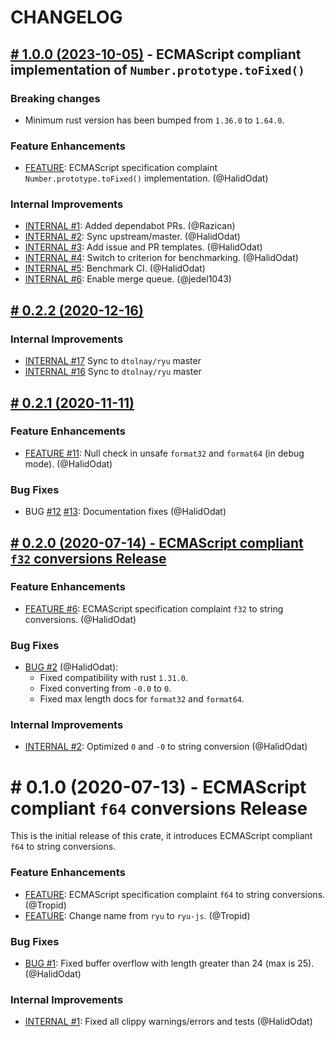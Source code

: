 # CHANGELOG

## [# 1.0.0 (2023-10-05)](https://github.com/boa-dev/ryu-js/compare/v0.2.2...v1.0.0) - ECMAScript compliant implementation of `Number.prototype.toFixed()`

### Breaking changes

- Minimum rust version has been bumped from `1.36.0` to `1.64.0`.

### Feature Enhancements

- [FEATURE](https://github.com/boa-dev/ryu-js/pull/35):
  ECMAScript specification complaint `Number.prototype.toFixed()` implementation. (@HalidOdat)

### Internal Improvements

- [INTERNAL #1](https://github.com/boa-dev/ryu-js/pull/19): Added dependabot PRs. (@Razican)
- [INTERNAL #2](https://github.com/boa-dev/ryu-js/pull/21): Sync upstream/master. (@HalidOdat)
- [INTERNAL #3](https://github.com/boa-dev/ryu-js/pull/27): Add issue and PR templates. (@HalidOdat)
- [INTERNAL #4](https://github.com/boa-dev/ryu-js/pull/28): Switch to criterion for benchmarking. (@HalidOdat)
- [INTERNAL #5](https://github.com/boa-dev/ryu-js/pull/29): Benchmark CI. (@HalidOdat)
- [INTERNAL #6](https://github.com/boa-dev/ryu-js/pull/38): Enable merge queue. (@jedel1043)

## [# 0.2.2 (2020-12-16)](https://github.com/boa-dev/ryu-js/compare/v0.2.1...v0.2.2)

### Internal Improvements

  - [INTERNAL #17](https://github.com/boa-dev/ryu-js/pull/17) Sync to `dtolnay/ryu` master
  - [INTERNAL #16](https://github.com/boa-dev/ryu-js/pull/16) Sync to `dtolnay/ryu` master

## [# 0.2.1 (2020-11-11)](https://github.com/boa-dev/ryu-js/compare/v0.2.0...v0.2.1)

### Feature Enhancements

 - [FEATURE #11](https://github.com/boa-dev/ryu-js/pull/11):
  Null check in unsafe `format32` and `format64` (in debug mode). (@HalidOdat)

### Bug Fixes

 - BUG [#12](https://github.com/boa-dev/ryu-js/pull/12) [#13](https://github.com/boa-dev/ryu-js/pull/13):
  Documentation fixes (@HalidOdat)

## [# 0.2.0 (2020-07-14) - ECMAScript compliant `f32` conversions Release](https://github.com/boa-dev/ryu-js/compare/v0.1.0...v0.2.0)

### Feature Enhancements

 - [FEATURE #6](https://github.com/boa-dev/ryu-js/pull/6):
  ECMAScript specification complaint `f32` to string conversions. (@HalidOdat)

### Bug Fixes

 - [BUG #2](https://github.com/boa-dev/ryu-js/pull/2) (@HalidOdat):
   - Fixed compatibility with rust `1.31.0`.
   - Fixed converting from `-0.0` to `0`.
   - Fixed max length docs for `format32` and `format64`.

### Internal Improvements

 - [INTERNAL #2](https://github.com/boa-dev/ryu-js/pull/2):
  Optimized `0` and `-0` to string conversion (@HalidOdat)

# # 0.1.0 (2020-07-13) - ECMAScript compliant `f64` conversions Release

This is the initial release of this crate, it introduces ECMAScript compliant `f64` to string conversions.

### Feature Enhancements

- [FEATURE](https://github.com/boa-dev/ryu-js/commit/ed781f5772882e38c53d40707a60b4f11414b9c8):
  ECMAScript specification complaint `f64` to string conversions. (@Tropid)
- [FEATURE](https://github.com/boa-dev/ryu-js/commit/fe366fa397d04324fa693b5d85134851b09719b3):
  Change name from `ryu` to `ryu-js`. (@Tropid)

### Bug Fixes

- [BUG #1](https://github.com/boa-dev/ryu-js/pull/1):
  Fixed buffer overflow with length greater than 24 (max is 25). (@HalidOdat)

### Internal Improvements

 - [INTERNAL #1](https://github.com/boa-dev/ryu-js/pull/2):
  Fixed all clippy warnings/errors and tests (@HalidOdat)
